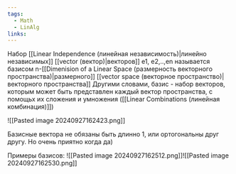 ```yaml
---
tags:
  - Math
  - LinAlg
links:
---
```

Набор [[Linear Independence (линейная независимость)|линейно независимых]] [[vector (вектор)|векторов]] e1, e2,..,en называется базисом n-[[Dimenision of a Linear Space (размерность векторного пространства)|размерного]] [[vector space (векторное пространство)|векторного пространства]]
Другими словами, базис - набор векторов, которым может быть представлен каждый вектор пространства, с помощьх их сложения и умножения ([[Linear Combinations (линейная комбинация)]])

![[Pasted image 20240927162423.png]]

Базисные вектора не обязаны быть длинно 1, или ортогональны друг другу. Но очень приятно когда да)

Примеры базисов:
![[Pasted image 20240927162512.png]]![[Pasted image 20240927162530.png]]